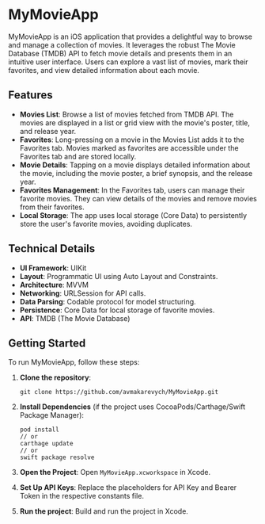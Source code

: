 # MyMovieApp

MyMovieApp is an iOS application that provides a delightful way to browse and manage a collection of movies. It leverages the robust The Movie Database (TMDB) API to fetch movie details and presents them in an intuitive user interface. Users can explore a vast list of movies, mark their favorites, and view detailed information about each movie.

## Features

- **Movies List**: Browse a list of movies fetched from TMDB API. The movies are displayed in a list or grid view with the movie's poster, title, and release year.
- **Favorites**: Long-pressing on a movie in the Movies List adds it to the Favorites tab. Movies marked as favorites are accessible under the Favorites tab and are stored locally.
- **Movie Details**: Tapping on a movie displays detailed information about the movie, including the movie poster, a brief synopsis, and the release year.
- **Favorites Management**: In the Favorites tab, users can manage their favorite movies. They can view details of the movies and remove movies from their favorites.
- **Local Storage**: The app uses local storage (Core Data) to persistently store the user's favorite movies, avoiding duplicates.

## Technical Details

- **UI Framework**: UIKit
- **Layout**: Programmatic UI using Auto Layout and Constraints.
- **Architecture**: MVVM
- **Networking**: URLSession for API calls.
- **Data Parsing**: Codable protocol for model structuring.
- **Persistence**: Core Data for local storage of favorite movies.
- **API**: TMDB (The Movie Database)

## Getting Started

To run MyMovieApp, follow these steps:

1. **Clone the repository**:
    ```
    git clone https://github.com/avmakarevych/MyMovieApp.git
    ```

2. **Install Dependencies** (if the project uses CocoaPods/Carthage/Swift Package Manager):
    ```
    pod install
    // or
    carthage update
    // or
    swift package resolve
    ```

3. **Open the Project**:
    Open `MyMovieApp.xcworkspace` in Xcode.

4. **Set Up API Keys**:
    Replace the placeholders for API Key and Bearer Token in the respective constants file.

5. **Run the project**:
    Build and run the project in Xcode.

